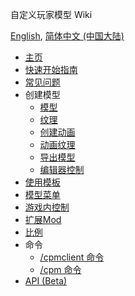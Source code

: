 自定义玩家模型 Wiki

[English](https://github.com/tom5454/CustomPlayerModels/wiki/Home), [简体中文 (中国大陆)](https://github.com/tom5454/CustomPlayerModels/wiki/Home-zh-CN)

* [主页](https://github.com/tom5454/CustomPlayerModels/wiki/Home-zh-CN)
* [快速开始指南](https://github.com/tom5454/CustomPlayerModels/wiki/FirstStartGuide-zh-CN)
* [常见问题](https://github.com/tom5454/CustomPlayerModels/wiki/FAQ-zh-CN)
* 创建模型
  * [模型](https://github.com/tom5454/CustomPlayerModels/wiki/Modelling-zh-CN)
  * [纹理](https://github.com/tom5454/CustomPlayerModels/wiki/Texturing-zh-CN)
  * [创建动画](https://github.com/tom5454/CustomPlayerModels/wiki/Animations-zh-CN)
  * [动画纹理](https://github.com/tom5454/CustomPlayerModels/wiki/Animated-Textures-zh-CN)
  * [导出模型](https://github.com/tom5454/CustomPlayerModels/wiki/Exporting-zh-CN)
  * [编辑器控制](https://github.com/tom5454/CustomPlayerModels/wiki/Controls-zh-CN#editor-controls)
* [使用模板](https://github.com/tom5454/CustomPlayerModels/wiki/Templates-zh-CN)
* [模型菜单](https://github.com/tom5454/CustomPlayerModels/wiki/Models-Menu-zh-CN)
* [游戏内控制](https://github.com/tom5454/CustomPlayerModels/wiki/Controls-zh-CN#in-game-controls-keybindings)
* [扩展Mod](https://github.com/tom5454/CustomPlayerModels/wiki/Mod-Integrations-zh-CN)
* [比例](https://github.com/tom5454/CustomPlayerModels/wiki/Scaling-zh-CN)
* 命令
  * [/cpmclient 命令](https://github.com/tom5454/CustomPlayerModels/wiki/The--cpmclient-command-zh-CN)
  * [/cpm 命令](https://github.com/tom5454/CustomPlayerModels/wiki/The--cpm-command-zh-CN)
* [API (Beta)](https://github.com/tom5454/CustomPlayerModels/wiki/API-documentation-zh-CN)
